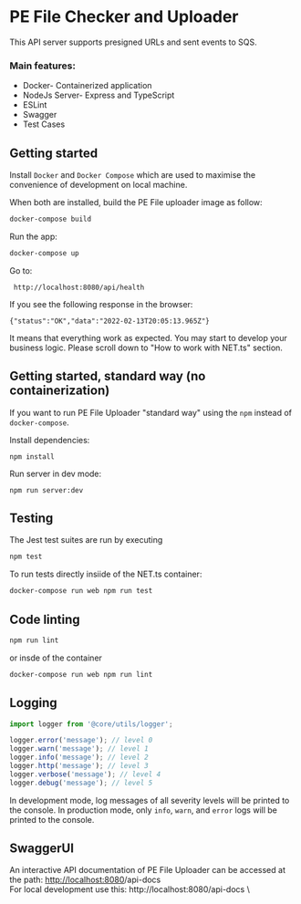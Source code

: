 # PE File Checker and Uploader
This API server supports presigned URLs and sent events to SQS.

### Main features:

- Docker- Containerized application
- NodeJs Server- Express and TypeScript
- ESLint
- Swagger
- Test Cases 

## Getting started

Install `Docker` and `Docker Compose` which are used to maximise the convenience of development on local machine.

When both are installed, build the PE File uploader image as follow:

```sh
docker-compose build
```

Run the app:

```sh
docker-compose up
```

Go to:

```
 http://localhost:8080/api/health
```

If you see the following response in the browser:

```
{"status":"OK","data":"2022-02-13T20:05:13.965Z"}
```

It means that everything work as expected. You may start to develop your business logic.
Please scroll down to "How to work with NET.ts" section.

## Getting started, standard way (no containerization)

If you want to run PE File Uploader "standard way" using the `npm` instead of `docker-compose`.

Install dependencies:

```
npm install
```

Run server in dev mode:

```
npm run server:dev
```

## Testing

The Jest test suites are run by executing

```sh
npm test
```

To run tests directly insiide of the NET.ts container:

```sh
docker-compose run web npm run test
```

## Code linting

```sh
npm run lint
```

or insde of the container

```sh
docker-compose run web npm run lint
```


## Logging

```javascript
import logger from '@core/utils/logger';

logger.error('message'); // level 0
logger.warn('message'); // level 1
logger.info('message'); // level 2
logger.http('message'); // level 3
logger.verbose('message'); // level 4
logger.debug('message'); // level 5
```

In development mode, log messages of all severity levels will be printed to the console.
In production mode, only `info`, `warn`, and `error` logs will be printed to the console.


## SwaggerUI

An interactive API documentation of PE File Uploader can be accessed at the path: <http://localhost:8080>/api-docs \
For local development use this: http://localhost:8080/api-docs \

